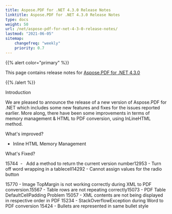 ```yaml
---
title: Aspose.PDF for .NET 4.3.0 Release Notes
linktitle: Aspose.PDF for .NET 4.3.0 Release Notes
type: docs
weight: 50
url: /net/aspose-pdf-for-net-4-3-0-release-notes/
lastmod: "2021-06-05"
sitemap:
    changefreq: "weekly"
    priority: 0.7
---
```


{{% alert color="primary" %}}

This page contains release notes for [Aspose.PDF for .NET 4.3.0](http://www.aspose.com/downloads/pdf/net/new-releases/aspose.pdf-for-.net-4.3.0/)

{{% /alert %}}

Introduction

We are pleased to announce the release of a new version of Aspose.PDF for .NET which includes some new features and fixes for the issues reported earlier. More along, there have been some improvements in terms of memory management & HTML to PDF conversion, using InLineHTML method.

What's improved?

- Inline HTML
  Memory Management

What's Fixed?



15744  -  
Add a method to return the current version number12953 - Turn off word wrapping in a tablecell14292 - Cannot assign values for the radio button

15770 - Image TopMargin is not working correctly during XML to PDF conversion.15567 - Table rows are not repeating correctly15073 - PDF Table DefaultCellPadding Problem 15057 - XML contents are not being displayed in respective order in PDF 15234 - StackOverflowException during Word to PDF conversion 15424 - Bullets are represented in same bullet style
